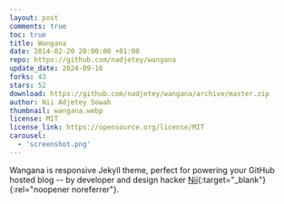 ```yaml
---
layout: post
comments: true
toc: true
title: Wangana
date: 2014-02-20 20:00:00 +01:00
repo: https://github.com/nadjetey/wangana
update_date: 2024-09-16
forks: 43
stars: 52
download: https://github.com/nadjetey/wangana/archive/master.zip
author: Nii Adjetey Sowah
thumbnail: wangana.webp
license: MIT
license_link: https://opensource.org/license/MIT
carousel:
  - 'screenshot.png'
---
```


Wangana is responsive Jekyll theme, perfect for powering your GitHub hosted blog -- by developer and design hacker [Nii](https://twitter.com/_nadjetey){:target="_blank"}{:rel="noopener noreferrer"}.
